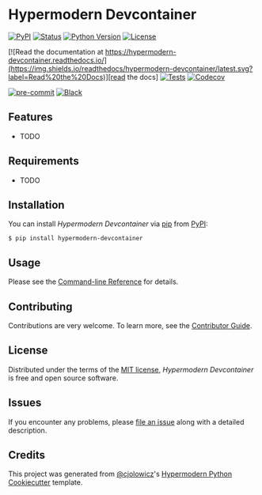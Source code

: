 # Hypermodern Devcontainer

[![PyPI](https://img.shields.io/pypi/v/hypermodern-devcontainer.svg)][pypi status]
[![Status](https://img.shields.io/pypi/status/hypermodern-devcontainer.svg)][pypi status]
[![Python Version](https://img.shields.io/pypi/pyversions/hypermodern-devcontainer)][pypi status]
[![License](https://img.shields.io/pypi/l/hypermodern-devcontainer)][license]

[![Read the documentation at https://hypermodern-devcontainer.readthedocs.io/](https://img.shields.io/readthedocs/hypermodern-devcontainer/latest.svg?label=Read%20the%20Docs)][read the docs]
[![Tests](https://github.com/ianepreston/hypermodern-devcontainer/workflows/Tests/badge.svg)][tests]
[![Codecov](https://codecov.io/gh/ianepreston/hypermodern-devcontainer/branch/main/graph/badge.svg)][codecov]

[![pre-commit](https://img.shields.io/badge/pre--commit-enabled-brightgreen?logo=pre-commit&logoColor=white)][pre-commit]
[![Black](https://img.shields.io/badge/code%20style-black-000000.svg)][black]

[pypi status]: https://pypi.org/project/hypermodern-devcontainer/
[read the docs]: https://hypermodern-devcontainer.readthedocs.io/
[tests]: https://github.com/ianepreston/hypermodern-devcontainer/actions?workflow=Tests
[codecov]: https://app.codecov.io/gh/ianepreston/hypermodern-devcontainer
[pre-commit]: https://github.com/pre-commit/pre-commit
[black]: https://github.com/psf/black

## Features

- TODO

## Requirements

- TODO

## Installation

You can install _Hypermodern Devcontainer_ via [pip] from [PyPI]:

```console
$ pip install hypermodern-devcontainer
```

## Usage

Please see the [Command-line Reference] for details.

## Contributing

Contributions are very welcome.
To learn more, see the [Contributor Guide].

## License

Distributed under the terms of the [MIT license][license],
_Hypermodern Devcontainer_ is free and open source software.

## Issues

If you encounter any problems,
please [file an issue] along with a detailed description.

## Credits

This project was generated from [@cjolowicz]'s [Hypermodern Python Cookiecutter] template.

[@cjolowicz]: https://github.com/cjolowicz
[pypi]: https://pypi.org/
[hypermodern python cookiecutter]: https://github.com/cjolowicz/cookiecutter-hypermodern-python
[file an issue]: https://github.com/ianepreston/hypermodern-devcontainer/issues
[pip]: https://pip.pypa.io/

<!-- github-only -->

[license]: https://github.com/ianepreston/hypermodern-devcontainer/blob/main/LICENSE
[contributor guide]: https://github.com/ianepreston/hypermodern-devcontainer/blob/main/CONTRIBUTING.md
[command-line reference]: https://hypermodern-devcontainer.readthedocs.io/en/latest/usage.html
